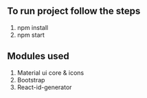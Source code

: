 To run project follow the steps
---------------------------------
1. npm install
2. npm start

Modules used
-----------------
1. Material ui core & icons
2. Bootstrap
3. React-id-generator